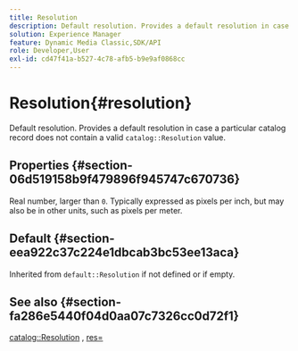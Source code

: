 ```yaml
---
title: Resolution
description: Default resolution. Provides a default resolution in case a particular catalog record does not contain a valid catalog Resolution value.
solution: Experience Manager
feature: Dynamic Media Classic,SDK/API
role: Developer,User
exl-id: cd47f41a-b527-4c78-afb5-b9e9af0868cc
---
```

# Resolution{#resolution}

Default resolution. Provides a default resolution in case a particular catalog record does not contain a valid `catalog::Resolution` value.

## Properties {#section-06d519158b9f479896f945747c670736}

Real number, larger than `0`. Typically expressed as pixels per inch, but may also be in other units, such as pixels per meter.

## Default {#section-eea922c37c224e1dbcab3bc53ee13aca}

Inherited from `default::Resolution` if not defined or if empty.

## See also {#section-fa286e5440f04d0aa07c7326cc0d72f1}

[catalog::Resolution](../../../../../ir-api/material-cat/image-rendering-api-ref/c-ir-material-catalog/c-ir-material-data-reference/r-ir-resolution-dataref.md#reference-6a2d64c2d72b438fade58a3391569da7) , [res=](../../../../../ir-api/http-protocol/image-rendering-api-ref/c-ir-http-protocol-ref/c-ir-http-protocol-command-reference/r-ir-res.md#reference-0ad9de8887144c83a6db97b4994f7c04)
